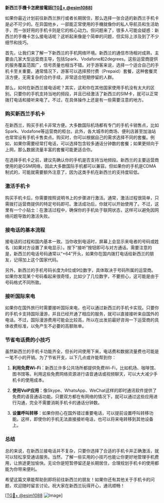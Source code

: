 **新西兰手機卡怎麽接電話[[TG💪+ @esim1088](https://t.me/s/esim1088)]**

如果你最近计划前往新西兰旅行或者长期居住，那么选择一张合适的新西兰手机卡是必不可少的。在异国他乡，一部能正常使用的手機就像你的私人导航员和生活助手，而一张好用的手机卡则是它的核心动力。但问题来了，很多人可能会疑惑：新西兰的手機卡怎么接电话呢？这听起来像是个简单的问题，但实际上涉及到了不少细节和技巧。

首先，让我们来了解一下新西兰的手机网络环境。新西兰的通信市场相对成熟，主要由几家大型运营商主导，包括Spark、Vodafone和2degrees。这些运营商提供的服务覆盖范围广，信号质量也相当不错。对于游客来说，选择一个适合自己的手机卡至关重要。通常情况下，游客可以选择预付费（Prepaid）套餐，这种套餐灵活方便，无需复杂的合约手续，非常适合短期停留的人群。

那么，如何在新西兰接电话呢？其实，这和你在其他国家使用手机没有太大的区别。只要你的手机支持当地的频段，并且已经激活了新西兰的SIM卡，就可以正常拨打电话和接听来电了。不过，在具体操作上还是有一些需要注意的地方。

### **购买新西兰手机卡**

在新西兰，购买手机卡非常方便。大多数国际机场都有专门的手机卡销售点，比如Spark、Vodafone等运营商的柜台。此外，各大城市的商场、便利店甚至加油站也常常设有手机卡售卖点。购买时，你可以根据自己的需求选择不同的套餐。例如，如果你需要经常打电话，可以选择包含较多通话分钟数的套餐；如果更倾向于上网，那么数据流量丰富的套餐可能更适合你。

在选择手机卡之前，建议先确认你的手机是否支持当地频段。新西兰的主要运营商使用的是GSM网络，因此大多数国际手机都可以兼容。但如果你的手机是CDMA制式的，可能就需要额外注意了，因为这类手机在新西兰的支持度较低。

### **激活手机卡**

购买手机卡后，你需要按照说明书上的步骤进行激活。通常，激活过程很简单，只需拨打运营商提供的特定号码即可。激活成功后，你就可以开始使用了。不过，这里有一个小贴士：在激活过程中，确保你的手机处于联网状态，这样可以避免因网络问题导致的激活失败。

### **接电话的基本流程**

接电话的过程和国内基本一致。当你收到电话时，屏幕上会显示来电者的号码或姓名（如果对方设置了来电显示）。按下“接听”按钮即可与对方通话。需要注意的是，新西兰的电话号码通常以“+64”开头，如果你在国内拨打电话给新西兰的朋友，记得加上这个国家代码。

另外，新西兰的手机号码长度为8位或9位数字，具体取决于号码所属的运营商。如果你发现某个号码看起来很奇怪，比如少了几位数字，不要担心，这可能是由于号码格式不同所致。

### **接听国际来电**

如果你在国外旅行时需要接听国际来电，也可以通过新西兰的手机卡实现。只要你的手机卡支持国际漫游，并且已经开通了相应的服务，就可以直接接听来自国外的电话。不过，国际漫游费用可能会比较高，所以在出发前最好咨询一下运营商的具体收费标准，以免产生不必要的高额账单。

### **节省电话费的小技巧**

虽然新西兰的手机卡功能齐全，但长时间使用下来，电话费和数据流量费也可能是一笔不小的开销。为了节省开支，以下几点或许能帮到你：

1. **利用免费Wi-Fi**：新西兰许多公共场所都提供免费Wi-Fi，比如机场、咖啡馆、图书馆等。利用这些免费网络资源进行语音通话或视频聊天，可以大大减少手机卡的使用成本。
   
2. **使用VoIP应用**：像Skype、WhatsApp、WeChat这样的即时通讯软件提供了免费的语音通话功能。只要双方都在有网络的情况下，就可以通过这些应用进行沟通，完全不需要消耗手机卡的通话分钟数。

3. **设置呼叫转移**：如果你担心在国外错过重要电话，可以提前设置呼叫转移功能。这样，即使你的手机无法直接接听电话，也可以将来电转移到其他设备上。

### **总结**

总的来说，在新西兰接电话并不复杂，只要你选择了合适的手机卡并正确激活，就可以轻松享受通话服务。当然，了解一些实用的小技巧也能让你更好地管理手机费用，让旅途更加愉快。无论你是短暂停留还是长期居住，合理规划手机卡的使用都能为你带来便利。

希望这篇文章能帮助到即将前往新西兰的朋友！如果你还有其他关于手机卡的问题，欢迎随时留言讨论。祝大家在新西兰玩得开心，通讯顺畅！

[[TG💪+ @esim1088](https://t.me/s/esim1088) ![Image](https://i.postimg.cc/4NQfJmqS/Snipaste-2025-05-13-00-14-12.png)]